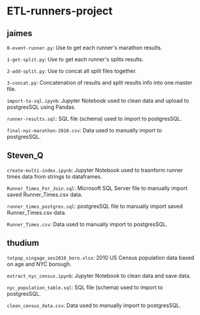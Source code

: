 # ETL-runners-project

## jaimes
`0-event-runner.py`: Use to get each runner's marathon results.

`1-get-split.py`: Use to get each runner's splits results.

`2-add-split.py`: Use to concat all split files together.

`3-concat.py`: Concatenation of results and split results info into one master file.

`import-to-sql.ipynb`: Jupyter Notebook used to clean data and upload to postgresSQL using Pandas.

`runner-results.sql`: SQL file (schema) used to import to postgresSQL.

`final-nyc-marathon-2010.csv`: Data used to manually import to postgresSQL.

## Steven_Q
`create-multi-index.ipynb`: Jupyter Notebook used to trasnform runner times data from strings to dataframes.

`Runner_Times_For_Join.sql`: Microsoft SQL Server file to manually import saved Runner_Times.csv data.

`runner_times_postgres.sql`: postgresSQL file to manually import saved Runner_Times.csv data.

`Runner_Times.csv`: Data used to manually import to postgresSQL.

## thudium
`totpop_singage_sex2010_boro.xlsx`: 2010 US Census population data based on age and NYC borough.

`extract_nyc_census.ipynb`: Jupyter Notebook to clean data and save data.

`nyc_population_table.sql`: SQL file (schema) used to import to postgresSQL.

`clean_census_data.csv`: Data used to manually import to postgresSQL.
